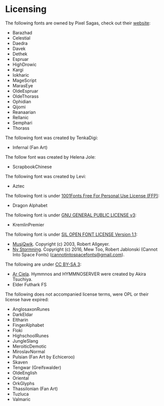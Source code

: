 # Licensing

The following fonts are owned by Pixel Sagas, check out their [website](http://www.pixelsagas.com/):

- Barazhad
- Celestial
- Daedra
- Davek
- Dethek
- Espruar
- HighDrowic
- Kargi
- Iokharic
- MageScript
- MarasEye
- OldeEspruar
- OldeThorass
- Ophidian
- Qijomi
- Reanaarian
- Rellanic
- Semphari
- Thorass

The following font was created by TenkaDigi:

- Infernal (Fan Art)

The follow font was created by Helena Jole:

- ScrapbookChinese

The following font was created by Levi:

- Aztec

The following font is under [1001Fonts Free For Personal Use License (FFP)](https://www.1001fonts.com/licenses/ffp.html):

- Dragon Alphabet

The following font is under [GNU GENERAL PUBLIC LICENSE v3](https://www.gnu.org/licenses/gpl-3.0.en.html):

- KremlinPremier

The following font is under [SIL OPEN FONT LICENSE Version 1.1](https://scripts.sil.org/cms/scripts/page.php?item_id=OFL_web):

- [MusiQwik](https://www.fontspace.com/musiqwik-font-f3722). Copyright (c) 2003, Robert Allgeyer.
- [Ny Stormning](https://www.fontspace.com/ny-stormning-font-f23289). Copyright (c) 2016, Mew Too, Robert Jablonski (Cannot Into Space Fonts) (cannotintospacefonts@gmail.com).

The following are under [CC BY-SA 3](https://creativecommons.org/licenses/by-sa/3.0/):

- [Ar Ciela](http://hymmnoserver.uguu.ca/). Hymmnos and HYMMNOSERVER were created by Akira Tsuchiya.
- Elder Futhark FS

The following does not accompanied license terms, were OPL or their license have expired:

- AnglosaxonRunes
- DarkEldar
- Eltharin
- FingerAlphabet
- Floki
- HighschoolRunes
- JungleSlang
- MeroiticDemotic
- MiroslavNormal
- Pulsian (Fan Art by Echiceroo)
- Skaven
- Tengwar (Greifswalder)
- OldeEnglish
- Oriental
- OrkGlyphs
- Thassilonian (Fan Art)
- Tuzluca
- Valmaric